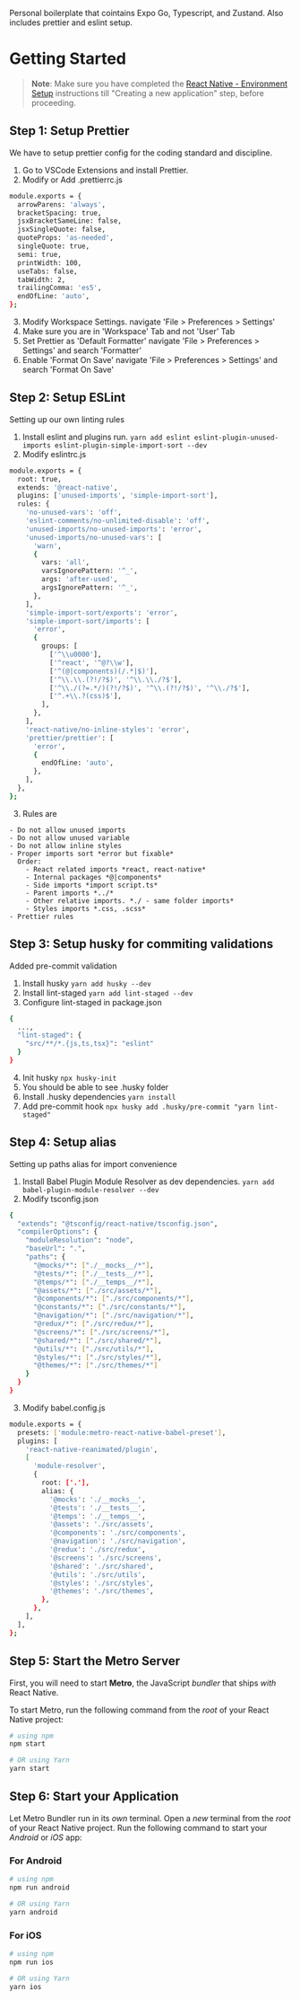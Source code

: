 Personal boilerplate that cointains Expo Go, Typescript, and Zustand. Also includes prettier and eslint setup.

# Getting Started

> **Note**: Make sure you have completed the [React Native - Environment Setup](https://reactnative.dev/docs/environment-setup) instructions till "Creating a new application" step, before proceeding.

## Step 1: Setup Prettier

We have to setup prettier config for the coding standard and discipline.

1. Go to VSCode Extensions and install Prettier.
2. Modify or Add .prettierrc.js

```bash
module.exports = {
  arrowParens: 'always',
  bracketSpacing: true,
  jsxBracketSameLine: false,
  jsxSingleQuote: false,
  quoteProps: 'as-needed',
  singleQuote: true,
  semi: true,
  printWidth: 100,
  useTabs: false,
  tabWidth: 2,
  trailingComma: 'es5',
  endOfLine: 'auto',
};
```

3. Modify Workspace Settings. navigate 'File > Preferences > Settings'
4. Make sure you are in 'Workspace' Tab and not 'User' Tab
5. Set Prettier as 'Default Formatter' navigate 'File > Preferences > Settings' and search 'Formatter'
6. Enable 'Format On Save' navigate 'File > Preferences > Settings' and search 'Format On Save'

## Step 2: Setup ESLint

Setting up our own linting rules

1. Install eslint and plugins run. `yarn add eslint eslint-plugin-unused-imports eslint-plugin-simple-import-sort --dev`
2. Modify eslintrc.js

```bash
module.exports = {
  root: true,
  extends: '@react-native',
  plugins: ['unused-imports', 'simple-import-sort'],
  rules: {
    'no-unused-vars': 'off',
    'eslint-comments/no-unlimited-disable': 'off',
    'unused-imports/no-unused-imports': 'error',
    'unused-imports/no-unused-vars': [
      'warn',
      {
        vars: 'all',
        varsIgnorePattern: '^_',
        args: 'after-used',
        argsIgnorePattern: '^_',
      },
    ],
    'simple-import-sort/exports': 'error',
    'simple-import-sort/imports': [
      'error',
      {
        groups: [
          ['^\\u0000'],
          ['^react', '^@?\\w'],
          ['^(@|components)(/.*|$)'],
          ['^\\.\\.(?!/?$)', '^\\.\\./?$'],
          ['^\\./(?=.*/)(?!/?$)', '^\\.(?!/?$)', '^\\./?$'],
          ['^.+\\.?(css)$'],
        ],
      },
    ],
    'react-native/no-inline-styles': 'error',
    'prettier/prettier': [
      'error',
      {
        endOfLine: 'auto',
      },
    ],
  },
};
```

3. Rules are

```
- Do not allow unused imports
- Do not allow unused variable
- Do not allow inline styles
- Proper imports sort *error but fixable*
  Order:
    - React related imports *react, react-native*
    - Internal packages *@|components*
    - Side imports *import script.ts*
    - Parent imports *../*
    - Other relative imports. *./ - same folder imports*
    - Styles imports *.css, .scss*
- Prettier rules
```

## Step 3: Setup husky for commiting validations

Added pre-commit validation

1. Install husky `yarn add husky --dev`
2. Install lint-staged `yarn add lint-staged --dev`
3. Configure lint-staged in package.json

```bash
{
  ...,
  "lint-staged": {
    "src/**/*.{js,ts,tsx}": "eslint"
  }
}
```

4. Init husky `npx husky-init`
5. You should be able to see .husky folder
6. Install .husky dependencies `yarn install`
7. Add pre-commit hook `npx husky add .husky/pre-commit "yarn lint-staged"`

## Step 4: Setup alias

Setting up paths alias for import convenience

1. Install Babel Plugin Module Resolver as dev dependencies. `yarn add babel-plugin-module-resolver --dev`
2. Modify tsconfig.json

```bash
{
  "extends": "@tsconfig/react-native/tsconfig.json",
  "compilerOptions": {
    "moduleResolution": "node",
    "baseUrl": ".",
    "paths": {
      "@mocks/*": ["./__mocks__/*"],
      "@tests/*": ["./__tests__/*"],
      "@temps/*": ["./__temps__/*"],
      "@assets/*": ["./src/assets/*"],
      "@components/*": ["./src/components/*"],
      "@constants/*": ["./src/constants/*"],
      "@navigation/*": ["./src/navigation/*"],
      "@redux/*": ["./src/redux/*"],
      "@screens/*": ["./src/screens/*"],
      "@shared/*": ["./src/shared/*"],
      "@utils/*": ["./src/utils/*"],
      "@styles/*": ["./src/styles/*"],
      "@themes/*": ["./src/themes/*"]
    }
  }
}
```

3. Modify babel.config.js

```bash
module.exports = {
  presets: ['module:metro-react-native-babel-preset'],
  plugins: [
    'react-native-reanimated/plugin',
    [
      'module-resolver',
      {
        root: ['.'],
        alias: {
          '@mocks': './__mocks__',
          '@tests': './__tests__',
          '@temps': './__temps__',
          '@assets': './src/assets',
          '@components': './src/components',
          '@navigation': './src/navigation',
          '@redux': './src/redux',
          '@screens': './src/screens',
          '@shared': './src/shared',
          '@utils': './src/utils',
          '@styles': './src/styles',
          '@themes': './src/themes',
        },
      },
    ],
  ],
};
```

## Step 5: Start the Metro Server

First, you will need to start **Metro**, the JavaScript _bundler_ that ships _with_ React Native.

To start Metro, run the following command from the _root_ of your React Native project:

```bash
# using npm
npm start

# OR using Yarn
yarn start
```

## Step 6: Start your Application

Let Metro Bundler run in its _own_ terminal. Open a _new_ terminal from the _root_ of your React Native project. Run the following command to start your _Android_ or _iOS_ app:

### For Android

```bash
# using npm
npm run android

# OR using Yarn
yarn android
```

### For iOS

```bash
# using npm
npm run ios

# OR using Yarn
yarn ios
```
